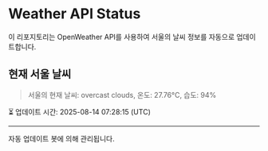 
# Weather API Status

이 리포지토리는 OpenWeather API를 사용하여 서울의 날씨 정보를 자동으로 업데이트합니다.

## 현재 서울 날씨
> 서울의 현재 날씨: overcast clouds, 온도: 27.76°C, 습도: 94%

⏳ 업데이트 시간: 2025-08-14 07:28:15 (UTC)

---
자동 업데이트 봇에 의해 관리됩니다.
